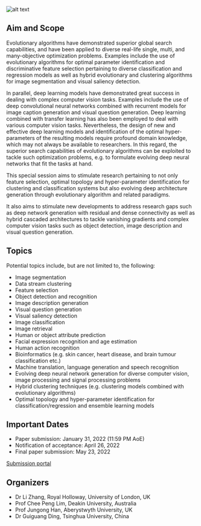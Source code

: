 ![alt text](https://wcci2022.org/wp-content/uploads/2020/07/WCCI2022-padua-logo.png)

## Aim and Scope

Evolutionary algorithms have demonstrated superior global search capabilities, and have been applied to diverse real-life single, multi, and many-objective optimization problems. Examples include the use of evolutionary algorithms for optimal parameter identification and discriminative feature selection pertaining to diverse classification and regression models as well as hybrid evolutionary and clustering algorithms for image segmentation and visual saliency detection.

In parallel, deep learning models have demonstrated great success in dealing with complex computer vision tasks. Examples include the use of deep convolutional neural networks combined with recurrent models for image caption generation and visual question generation. Deep learning combined with transfer learning has also been employed to deal with various computer vision tasks. Nevertheless, the design of new and effective deep learning models and identification of the optimal hyper-parameters of the resulting models require profound domain knowledge, which may not always be available to researchers. In this regard, the superior search capabilities of evolutionary algorithms can be exploited to tackle such optimization problems, e.g. to formulate evolving deep neural networks that fit the tasks at hand.

This special session aims to stimulate research pertaining to not only feature selection, optimal topology and hyper-parameter identification for clustering and classification systems but also evolving deep architecture generation through evolutionary algorithm and related paradigms. 

It also aims to stimulate new developments to address research gaps such as deep network generation with residual and dense connectivity as well as hybrid cascaded architectures to tackle vanishing gradients and complex computer vision tasks such as object detection, image description and visual question generation.

## Topics

Potential topics include, but are not limited to, the following:

-	Image segmentation 
-	Data stream clustering
-	Feature selection
-	Object detection and recognition
-	Image description generation
-	Visual question generation
-	Visual saliency detection
-	Image classification
-	Image retrieval 
-	Human or object attribute prediction
-	Facial expression recognition and age estimation
-	Human action recognition
-	Bioinformatics (e.g. skin cancer, heart disease, and brain tumour classification etc.)
-	Machine translation, language generation and speech recognition
-	Evolving deep neural network generation for diverse computer vision, image processing and signal processing problems
-	Hybrid clustering techniques (e.g. clustering models combined with evolutionary algorithms)
-	Optimal topology and hyper-parameter identification for classification/regression and ensemble learning models

## Important Dates

-	Paper submission: January 31, 2022 (11:59 PM AoE)
-	Notification of acceptance: April 26, 2022
-	Final paper submission: May 23, 2022

[Submission portal](https://wcci2022.org/submission/)

## Organizers

- Dr Li Zhang, Royal Holloway, University of London, UK
- Prof Chee Peng Lim, Deakin University, Australia
- Prof Jungong Han, Aberystwyth University, UK
- Dr Guiguang Ding, Tsinghua University, China

